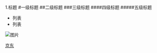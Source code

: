 1.标题
#一级标题
##二级标题
###三级标题
####四级标题
#####五级标题


+ 列表
+ 列表




![图片](pig1)




[京东](https://shuma.jd.com/?cu=true&utm_source=lenovo.ilive.cn&utm_medium=tuiguang&utm_campaign=t_330412191_&utm_term=1fc1d745eb2345289b58babac42f997c)